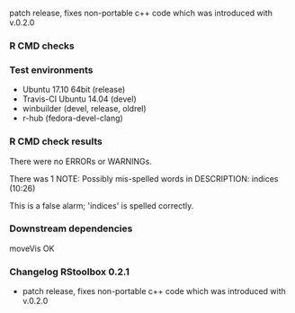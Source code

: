 patch release, fixes non-portable c++ code which was introduced with v.0.2.0

### R CMD checks
### Test environments
* Ubuntu 17.10 64bit (release)
* Travis-CI Ubuntu 14.04 (devel)
* winbuilder (devel, release, oldrel)
* r-hub (fedora-devel-clang)

### R CMD check results
There were no ERRORs or WARNINGs. 

There was 1 NOTE:
Possibly mis-spelled words in DESCRIPTION:
  indices (10:26)

This is a false alarm; 'indices' is spelled correctly.  

### Downstream dependencies
moveVis OK

### Changelog RStoolbox 0.2.1
* patch release, fixes non-portable c++ code which was introduced with v.0.2.0


